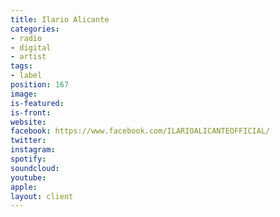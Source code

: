 ```yaml
---
title: Ilario Alicante
categories:
- radio
- digital
- artist
tags:
- label
position: 167
image: 
is-featured: 
is-front: 
website: 
facebook: https://www.facebook.com/ILARIOALICANTEOFFICIAL/
twitter: 
instagram: 
spotify: 
soundcloud: 
youtube: 
apple: 
layout: client
---
```



